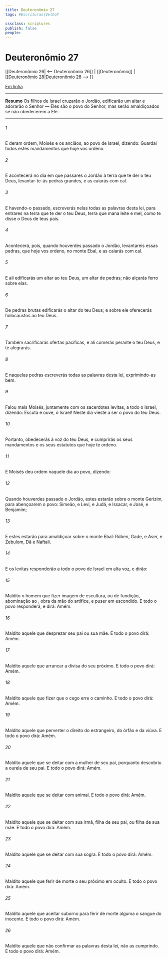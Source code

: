 ```yaml
---
title: Deuteronômio 27
tags: #Escrituras\VelhoT

cssclass: scriptures
publish: false
people:
---
```


# Deuteronômio 27
[[Deuteronômio 26| <-- Deuteronômio 26]] | [[Deuteronômio]] | [[Deuteronômio 28|Deuteronômio 28 --> ]]

[Em linha](https://churchofjesuschrist.org/study/scriptures/ot/deut/27?lang=por)

---
__Resumo__
Os filhos de Israel cruzarão o Jordão, edificarão um altar e adorarão o Senhor — Eles são o povo do Senhor, mas serão amaldiçoados se não obedecerem a Ele.

---
###### 1 
E deram ordem, Moisés e os anciãos, ao povo de Israel, dizendo: Guardai todos estes mandamentos que hoje vos ordeno.

###### 2 
E acontecerá  no dia em que passares o Jordão à terra que te der o  teu Deus, levantar-te-ás  pedras grandes, e as caiarás com cal.

###### 3 
E havendo-o passado, escreverás nelas todas as palavras desta lei, para entrares na terra que te der o  teu Deus, terra que mana leite e mel, como te disse o  Deus de teus pais.

###### 4 
Acontecerá, pois,  quando houverdes passado o Jordão, levantareis essas pedras, que hoje vos ordeno, no monte Ebal, e as caiarás com cal.

###### 5 
E ali edificarás um altar ao  teu Deus, um altar de pedras; não alçarás  ferro sobre elas.

###### 6 
De pedras brutas edificarás o altar do  teu Deus; e sobre ele oferecerás holocaustos ao  teu Deus.

###### 7 
Também sacrificarás ofertas pacíficas, e ali comerás perante o  teu Deus, e te alegrarás.

###### 8 
E naquelas pedras escreverás todas as palavras desta lei, exprimindo-as bem.

###### 9 
Falou mais Moisés, juntamente com os sacerdotes levitas, a todo o Israel, dizendo: Escuta e ouve, ó Israel! Neste dia vieste a ser o povo do  teu Deus.

###### 10 
Portanto, obedecerás à voz do  teu Deus, e cumprirás os seus mandamentos e os seus estatutos que hoje te ordeno.

###### 11 
E Moisés deu ordem naquele dia ao povo, dizendo:

###### 12 
Quando houverdes passado o Jordão, estes estarão sobre o monte Gerizim, para abençoarem o povo: Simeão, e Levi, e Judá, e Issacar, e José, e Benjamim;

###### 13 
E estes estarão para amaldiçoar sobre o monte Ebal: Rúben, Gade, e Aser, e Zebulom, Dã e Naftali.

###### 14 
E os levitas responderão a todo o povo de Israel em alta voz, e dirão:

###### 15 
Maldito o homem que fizer imagem de escultura, ou de fundição, abominação ao , obra da mão do artífice, e  puser em  escondido. E todo o povo responderá, e dirá: Amém.

###### 16 
Maldito aquele que desprezar seu pai ou sua mãe. E todo o povo dirá: Amém.

###### 17 
Maldito aquele que arrancar a divisa do seu próximo. E todo o povo dirá: Amém.

###### 18 
Maldito aquele que fizer que o cego erre o caminho. E todo o povo dirá: Amém.

###### 19 
Maldito aquele que perverter o direito do estrangeiro, do órfão e da viúva. E todo o povo dirá: Amém.

###### 20 
Maldito aquele que se deitar com a mulher de seu pai, porquanto descobriu a ourela de seu pai. E todo o povo dirá: Amém.

###### 21 
Maldito aquele que se deitar com  animal. E todo o povo dirá: Amém.

###### 22 
Maldito aquele que se deitar com sua irmã, filha de seu pai, ou filha de sua mãe. E todo o povo dirá: Amém.

###### 23 
Maldito aquele que se deitar com sua sogra. E todo o povo dirá: Amém.

###### 24 
Maldito aquele que ferir de morte o seu próximo em oculto. E todo o povo dirá: Amém.

###### 25 
Maldito aquele que aceitar suborno para ferir de morte alguma  o sangue do inocente. E todo o povo dirá: Amém.

###### 26 
Maldito aquele que não confirmar as palavras desta lei, não as cumprindo. E todo o povo dirá: Amém.

